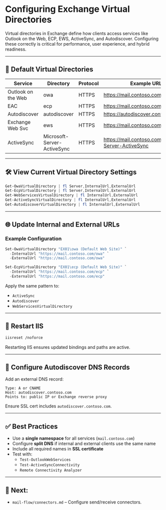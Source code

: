 # Configuring Exchange Virtual Directories

Virtual directories in Exchange define how clients access services like Outlook on the Web, ECP, EWS, ActiveSync, and Autodiscover. Configuring these correctly is critical for performance, user experience, and hybrid readiness.

---

## 📘 Default Virtual Directories

| Service            | Directory       | Protocol | Example URL                        |
|--------------------|-----------------|----------|-------------------------------------|
| Outlook on the Web | owa             | HTTPS    | https://mail.contoso.com/owa        |
| EAC                | ecp             | HTTPS    | https://mail.contoso.com/ecp        |
| Autodiscover       | autodiscover    | HTTPS    | https://autodiscover.contoso.com    |
| Exchange Web Svc   | ews             | HTTPS    | https://mail.contoso.com/ews        |
| ActiveSync         | Microsoft-Server-ActiveSync | HTTPS | https://mail.contoso.com/Microsoft-Server-ActiveSync |

---

## 🛠️ View Current Virtual Directory Settings

```powershell
Get-OwaVirtualDirectory | fl Server,InternalUrl,ExternalUrl
Get-EcpVirtualDirectory | fl Server,InternalUrl,ExternalUrl
Get-WebServicesVirtualDirectory | fl InternalUrl,ExternalUrl
Get-ActiveSyncVirtualDirectory | fl InternalUrl,ExternalUrl
Get-AutodiscoverVirtualDirectory | fl InternalUrl,ExternalUrl
```

---

## 🌐 Update Internal and External URLs

### Example Configuration

```powershell
Set-OwaVirtualDirectory "EX01\owa (Default Web Site)" `
  -InternalUrl "https://mail.contoso.com/owa" `
  -ExternalUrl "https://mail.contoso.com/owa"

Set-EcpVirtualDirectory "EX01\ecp (Default Web Site)" `
  -InternalUrl "https://mail.contoso.com/ecp" `
  -ExternalUrl "https://mail.contoso.com/ecp"
```

Apply the same pattern to:
- `ActiveSync`
- `Autodiscover`
- `WebServicesVirtualDirectory`

---

## 🔁 Restart IIS

```bash
iisreset /noforce
```

Restarting IIS ensures updated bindings and paths are active.

---

## 📛 Configure Autodiscover DNS Records

Add an external DNS record:
```
Type: A or CNAME
Host: autodiscover.contoso.com
Points to: public IP or Exchange reverse proxy
```

Ensure SSL cert includes `autodiscover.contoso.com`.

---

## ✅ Best Practices

- Use a **single namespace** for all services (`mail.contoso.com`)
- Configure **split DNS** if internal and external clients use the same name
- Include all required names in **SSL certificate**
- Test with:
  - `Test-OutlookWebServices`
  - `Test-ActiveSyncConnectivity`
  - `Remote Connectivity Analyzer`

---

## 🔄 Next:
- `mail-flow/connectors.md` – Configure send/receive connectors.